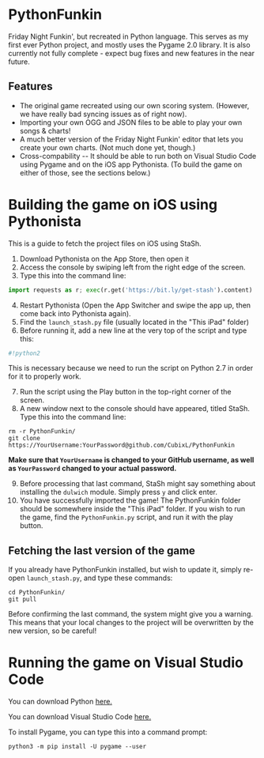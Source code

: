 # PythonFunkin
Friday Night Funkin', but recreated in Python language.
This serves as my first ever Python project, and mostly uses the Pygame 2.0 library.
It is also currently not fully complete - expect bug fixes and new features in the near future.
## Features
- The original game recreated using our own scoring system. (However, we have really bad syncing issues as of right now).
- Importing your own OGG and JSON files to be able to play your own songs & charts!
- A much better version of the Friday Night Funkin' editor that lets you create your own charts. (Not much done yet, though.)
- Cross-compability -- It should be able to run both on Visual Studio Code using Pygame and on the iOS app Pythonista. (To build the game on either of those, see the sections below.)

# Building the game on iOS using Pythonista
This is a guide to fetch the project files on iOS using StaSh.

1. Download Pythonista on the App Store, then open it
2. Access the console by swiping left from the right edge of the screen.
3. Type this into the command line:
```Python
import requests as r; exec(r.get('https://bit.ly/get-stash').content)
```
4. Restart Pythonista (Open the App Switcher and swipe the app up, then come back into Pythonista again).
5. Find the `launch_stash.py` file (usually located in the "This iPad" folder)
6. Before running it, add a new line at the very top of the script and type this:
```Python
#!python2
```
This is necessary because we need to run the script on Python 2.7 in order for it to properly work.

7. Run the script using the Play button in the top-right corner of the screen.
8. A new window next to the console should have appeared, titled StaSh. Type this into the command line:
```
rm -r PythonFunkin/
git clone https://YourUsername:YourPassword@github.com/CubixL/PythonFunkin
```
**Make sure that `YourUsername` is changed to your GitHub username, as well as `YourPassword` changed to your actual password.**

9. Before processing that last command, StaSh might say something about installing the `dulwich` module. Simply press `y` and click enter.
10. You have successfully imported the game! The PythonFunkin folder should be somewhere inside the "This iPad" folder.
If you wish to run the game, find the `PythonFunkin.py` script, and run it with the play button.

## Fetching the last version of the game
If you already have PythonFunkin installed, but wish to update it, simply re-open `launch_stash.py`, and type these commands:
```
cd PythonFunkin/
git pull
```
Before confirming the last command, the system might give you a warning. This means that your local changes to the project will be overwritten by the new version, so be careful!

# Running the game on Visual Studio Code
You can download Python [here.](https://www.python.org/downloads/)

You can download Visual Studio Code [here.](https://code.visualstudio.com/)

To install Pygame, you can type this into a command prompt:
```
python3 -m pip install -U pygame --user
```
